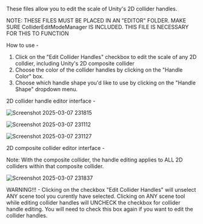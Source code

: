 These files allow you to edit the scale of Unity's 2D collider handles. 

NOTE: THESE FILES MUST BE PLACED IN AN "EDITOR" FOLDER. MAKE SURE ColliderEditModeManager IS INCLUDED. THIS FILE IS NECESSARY FOR THIS TO FUNCTION

How to use - 

1) Click on the "Edit Collider Handles" checkbox to edit the scale of any 2D colldier, including Unity's 2D composite collider
2) Choose the color of the collider handles by clicking on the "Handle Color" box.
3) Choose which handle shape you'd like to use by clicking on the "Handle Shape" dropdown menu. 

2D collider handle editor interface - 

![Screenshot 2025-03-07 231815](https://github.com/user-attachments/assets/d089aecd-cbf0-4cdf-b7fd-477b7d310e6d)

![Screenshot 2025-03-07 231112](https://github.com/user-attachments/assets/3c74a68e-d10d-4afb-b17f-9b8777292d6d)

![Screenshot 2025-03-07 231127](https://github.com/user-attachments/assets/9b6b64ff-e716-4361-84f4-6d06151086dc)

2D composite collider editor interface - 

Note: With the composite collider, the handle editing applies to ALL 2D colliders within that composite collider.

![Screenshot 2025-03-07 231837](https://github.com/user-attachments/assets/cc2c8d62-556e-4766-b370-164c6ea742cf)

WARNING!!! - Clicking on the checkbox "Edit Collider Handles" will unselect ANY scene tool you curently have selected. Clicking on ANY scene tool while editing collider handles will UNCHECK the checkbox for collider handle editing. You will need to check this box again if you want to edit the collider handles. 
